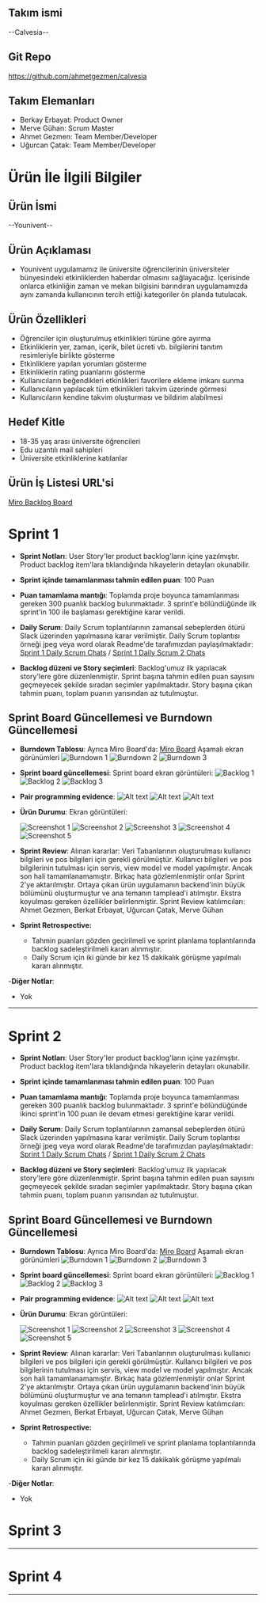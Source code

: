 
## Takım ismi

--Calvesia--

## Git Repo

<https://github.com/ahmetgezmen/calvesia>

## Takım Elemanları

- Berkay Erbayat: Product Owner
- Merve Gühan: Scrum Master
- Ahmet Gezmen: Team Member/Developer
- Uğurcan Çatak: Team Member/Developer

# Ürün İle İlgili Bilgiler

## Ürün İsmi

--Younivent--

## Ürün Açıklaması
- Younivent uygulamamız ile üniversite öğrencilerinin üniversiteler bünyesindeki etkinliklerden haberdar olmasını sağlayacağız. İçerisinde onlarca etkinliğin zaman ve mekan bilgisini barındıran uygulamamızda aynı zamanda kullanıcının tercih ettiği kategoriler ön planda tutulacak.


## Ürün Özellikleri

- Öğrenciler için oluşturulmuş etkinlikleri türüne göre ayırma
- Etkinliklerin yer, zaman, içerik, bilet ücreti vb. bilgilerini tanıtım resimleriyle birlikte gösterme
- Etkinliklere yapılan yorumları gösterme
- Etkinliklerin rating puanlarını gösterme
- Kullanıcıların beğendikleri etkinlikleri favorilere ekleme imkanı sunma
- Kullanıcıların yapılacak tüm etkinlikleri takvim üzerinde görmesi
- Kullanıcıların kendine takvim oluşturması ve bildirim alabilmesi 


## Hedef Kitle

- 18-35 yaş arası üniversite öğrencileri
- Edu uzantılı mail sahipleri
- Üniversite etkinliklerine katılanlar

## Ürün İş Listesi URL'si

[Miro Backlog Board](https://miro.com/app/board/uXjVO3wLSpU=/)


# Sprint 1

- **Sprint Notları**: User Story'ler product backlog'ların içine yazılmıştır. Product backlog item'lara tıklandığında hikayelerin detayları okunabilir.

- **Sprint içinde tamamlanması tahmin edilen puan**: 100 Puan

- **Puan tamamlama mantığı**: Toplamda proje boyunca tamamlanması gereken 300 puanlık backlog bulunmaktadır. 3 sprint'e bölündüğünde ilk sprint'in 100 ile başlaması gerektiğine karar verildi.

- **Daily Scrum**: Daily Scrum toplantılarının zamansal sebeplerden ötürü Slack üzerinden yapılmasına karar verilmiştir. Daily Scrum toplantısı örneği jpeg veya word olarak Readme'de tarafımızdan paylaşılmaktadır: [Sprint 1 Daily Scrum Chats](https://github.com/merveguhan/Sprint-deneme/commit/ba94d18bfb71a6e778480aac42da0b182e86490b) /
[Sprint 1 Daily Scrum 2 Chats](https://github.com/merveguhan/Sprint-deneme/commit/0651306cc381eb80b9c396576a3fc3f2ce82a597)

- **Backlog düzeni ve Story seçimleri**: Backlog'umuz ilk yapılacak story'lere göre düzenlenmiştir. Sprint başına tahmin edilen puan sayısını geçmeyecek şekilde sıradan seçimler yapılmaktadır. Story başına çıkan tahmin puanı, toplam puanın yarısından az tutulmuştur. 

## Sprint Board Güncellemesi ve Burndown Güncellemesi

- **Burndown Tablosu**: Ayrıca Miro Board'da: [Miro Board](https://miro.com/app/board/uXjVO3wLSpU=/) 
Aşamalı ekran görünümleri
![Burndown 1](https://github.com/merveguhan/Sprint-deneme/blob/abf4672ee0955c7709c183cac6e06e987c4609eb/Burndown1.png) 
![Burndown 2](https://github.com/merveguhan/Sprint-deneme/blob/abf4672ee0955c7709c183cac6e06e987c4609eb/Burndown2.png) 
![Burndown 3](https://github.com/merveguhan/Sprint-deneme/blob/abf4672ee0955c7709c183cac6e06e987c4609eb/Burndown3.png)
 
- **Sprint board güncellemesi**: Sprint board ekran görüntüleri: 
![Backlog 1](https://github.com/merveguhan/Sprint-deneme/blob/e844489a96abffef5d850eda239f4833869e46ba/Sprint1%20Document1.png) 
![Backlog 2](https://github.com/merveguhan/Sprint-deneme/blob/84a448e6de68336a2b5f7b506f3c384c41348367/Sprint1%20Document2.png) 
![Backlog 3](https://github.com/merveguhan/Sprint-deneme/blob/84a448e6de68336a2b5f7b506f3c384c41348367/Sprint1%20Document3.png)

- **Pair programming evidence**: ![Alt text](https://github.com/merveguhan/Sprint-deneme/blob/c33ecfb96ce18ea54a03361686fb051c9c09a3b6/Data%20Base/image.png) 
![Alt text](https://github.com/merveguhan/Sprint-deneme/blob/c33ecfb96ce18ea54a03361686fb051c9c09a3b6/Data%20Base/image%20(1).png)
![Alt text](https://github.com/merveguhan/Sprint-deneme/blob/c33ecfb96ce18ea54a03361686fb051c9c09a3b6/Data%20Base/image%20(2).png)

- **Ürün Durumu**: Ekran görüntüleri:




  ![Screenshot 1](https://github.com/merveguhan/Sprint-deneme/blob/9c505ee04977cf4c5535c36ce323b649d06087ba/Em%C3%BClat%C3%B6r/image.png)
  ![Screenshot 2](https://github.com/merveguhan/Sprint-deneme/blob/9c505ee04977cf4c5535c36ce323b649d06087ba/Em%C3%BClat%C3%B6r/image%20(1).png)
  ![Screenshot 3](https://github.com/merveguhan/Sprint-deneme/blob/9c505ee04977cf4c5535c36ce323b649d06087ba/Em%C3%BClat%C3%B6r/image%20(2).png) 
  ![Screenshot 4](https://github.com/merveguhan/Sprint-deneme/blob/9c505ee04977cf4c5535c36ce323b649d06087ba/Em%C3%BClat%C3%B6r/image%20(3).png)
  ![Screenshot 5](https://github.com/merveguhan/Sprint-deneme/blob/9c505ee04977cf4c5535c36ce323b649d06087ba/Em%C3%BClat%C3%B6r/image%20(4).png)


- **Sprint Review**: 
Alınan kararlar: Veri Tabanlarının oluşturulması kullanıcı bilgileri ve pos bilgileri için gerekli görülmüştür. Kullanıcı bilgileri ve pos bilgilerinin tutulması için servis, view model ve model yapılmıştır. Ancak son hali tamamlanamamıştır. Birkaç hata gözlemlenmiştir onlar Sprint 2'ye aktarılmıştır. Ortaya çıkan ürün uygulamanın backend'inin büyük bölümünü oluşturmuştur ve ana temanın tamplead'i atılmıştır. Ekstra koyulması gereken özellikler belirlenmiştir.
Sprint Review katılımcıları: Ahmet Gezmen, Berkat Erbayat, Uğurcan Çatak, Merve Gühan


- **Sprint Retrospective:**
  - Tahmin puanları gözden geçirilmeli ve sprint planlama toplantılarında backlog sadeleştirilmeli kararı alınmıştır.
  - Daily Scrum için iki günde bir kez 15 dakikalık görüşme yapılmalı kararı alınmıştır.

-**Diğer Notlar**:
- Yok

---

# Sprint 2

- **Sprint Notları**: User Story'ler product backlog'ların içine yazılmıştır. Product backlog item'lara tıklandığında hikayelerin detayları okunabilir.

- **Sprint içinde tamamlanması tahmin edilen puan**: 100 Puan

- **Puan tamamlama mantığı**: Toplamda proje boyunca tamamlanması gereken 300 puanlık backlog bulunmaktadır. 3 sprint'e bölündüğünde ikinci sprint'in 100 puan ile devam etmesi gerektiğine karar verildi.

- **Daily Scrum**: Daily Scrum toplantılarının zamansal sebeplerden ötürü Slack üzerinden yapılmasına karar verilmiştir. Daily Scrum toplantısı örneği jpeg veya word olarak Readme'de tarafımızdan paylaşılmaktadır: [Sprint 1 Daily Scrum Chats](https://github.com/merveguhan/Sprint-deneme/commit/ba94d18bfb71a6e778480aac42da0b182e86490b) /
[Sprint 1 Daily Scrum 2 Chats](https://github.com/merveguhan/Sprint-deneme/commit/0651306cc381eb80b9c396576a3fc3f2ce82a597)

- **Backlog düzeni ve Story seçimleri**: Backlog'umuz ilk yapılacak story'lere göre düzenlenmiştir. Sprint başına tahmin edilen puan sayısını geçmeyecek şekilde sıradan seçimler yapılmaktadır. Story başına çıkan tahmin puanı, toplam puanın yarısından az tutulmuştur. 

## Sprint Board Güncellemesi ve Burndown Güncellemesi

- **Burndown Tablosu**: Ayrıca Miro Board'da: [Miro Board](https://miro.com/app/board/uXjVO3wLSpU=/) 
Aşamalı ekran görünümleri
![Burndown 1](https://github.com/merveguhan/Sprint-deneme/blob/abf4672ee0955c7709c183cac6e06e987c4609eb/Burndown1.png) 
![Burndown 2](https://github.com/merveguhan/Sprint-deneme/blob/abf4672ee0955c7709c183cac6e06e987c4609eb/Burndown2.png) 
![Burndown 3](https://github.com/merveguhan/Sprint-deneme/blob/abf4672ee0955c7709c183cac6e06e987c4609eb/Burndown3.png)
 
- **Sprint board güncellemesi**: Sprint board ekran görüntüleri: 
![Backlog 1](https://github.com/merveguhan/Sprint-deneme/blob/e844489a96abffef5d850eda239f4833869e46ba/Sprint1%20Document1.png) 
![Backlog 2](https://github.com/merveguhan/Sprint-deneme/blob/84a448e6de68336a2b5f7b506f3c384c41348367/Sprint1%20Document2.png) 
![Backlog 3](https://github.com/merveguhan/Sprint-deneme/blob/84a448e6de68336a2b5f7b506f3c384c41348367/Sprint1%20Document3.png)

- **Pair programming evidence**: ![Alt text](https://github.com/merveguhan/Sprint-deneme/blob/c33ecfb96ce18ea54a03361686fb051c9c09a3b6/Data%20Base/image.png) 
![Alt text](https://github.com/merveguhan/Sprint-deneme/blob/c33ecfb96ce18ea54a03361686fb051c9c09a3b6/Data%20Base/image%20(1).png)
![Alt text](https://github.com/merveguhan/Sprint-deneme/blob/c33ecfb96ce18ea54a03361686fb051c9c09a3b6/Data%20Base/image%20(2).png)

- **Ürün Durumu**: Ekran görüntüleri:




  ![Screenshot 1](https://github.com/merveguhan/Sprint-deneme/blob/9c505ee04977cf4c5535c36ce323b649d06087ba/Em%C3%BClat%C3%B6r/image.png)
  ![Screenshot 2](https://github.com/merveguhan/Sprint-deneme/blob/9c505ee04977cf4c5535c36ce323b649d06087ba/Em%C3%BClat%C3%B6r/image%20(1).png)
  ![Screenshot 3](https://github.com/merveguhan/Sprint-deneme/blob/9c505ee04977cf4c5535c36ce323b649d06087ba/Em%C3%BClat%C3%B6r/image%20(2).png) 
  ![Screenshot 4](https://github.com/merveguhan/Sprint-deneme/blob/9c505ee04977cf4c5535c36ce323b649d06087ba/Em%C3%BClat%C3%B6r/image%20(3).png)
  ![Screenshot 5](https://github.com/merveguhan/Sprint-deneme/blob/9c505ee04977cf4c5535c36ce323b649d06087ba/Em%C3%BClat%C3%B6r/image%20(4).png)


- **Sprint Review**: 
Alınan kararlar: Veri Tabanlarının oluşturulması kullanıcı bilgileri ve pos bilgileri için gerekli görülmüştür. Kullanıcı bilgileri ve pos bilgilerinin tutulması için servis, view model ve model yapılmıştır. Ancak son hali tamamlanamamıştır. Birkaç hata gözlemlenmiştir onlar Sprint 2'ye aktarılmıştır. Ortaya çıkan ürün uygulamanın backend'inin büyük bölümünü oluşturmuştur ve ana temanın tamplead'i atılmıştır. Ekstra koyulması gereken özellikler belirlenmiştir.
Sprint Review katılımcıları: Ahmet Gezmen, Berkat Erbayat, Uğurcan Çatak, Merve Gühan


- **Sprint Retrospective:**
  - Tahmin puanları gözden geçirilmeli ve sprint planlama toplantılarında backlog sadeleştirilmeli kararı alınmıştır.
  - Daily Scrum için iki günde bir kez 15 dakikalık görüşme yapılmalı kararı alınmıştır.

-**Diğer Notlar**:
- Yok


# Sprint 3

---

# Sprint 4

---
